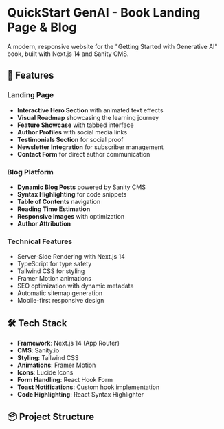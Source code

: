 # QuickStart GenAI - Book Landing Page & Blog

A modern, responsive website for the "Getting Started with Generative AI" book, built with Next.js 14 and Sanity CMS.

## 🚀 Features

### Landing Page
- **Interactive Hero Section** with animated text effects
- **Visual Roadmap** showcasing the learning journey
- **Feature Showcase** with tabbed interface
- **Author Profiles** with social media links
- **Testimonials Section** for social proof
- **Newsletter Integration** for subscriber management
- **Contact Form** for direct author communication

### Blog Platform
- **Dynamic Blog Posts** powered by Sanity CMS
- **Syntax Highlighting** for code snippets
- **Table of Contents** navigation
- **Reading Time Estimation**
- **Responsive Images** with optimization
- **Author Attribution**

### Technical Features
- Server-Side Rendering with Next.js 14
- TypeScript for type safety
- Tailwind CSS for styling
- Framer Motion animations
- SEO optimization with dynamic metadata
- Automatic sitemap generation
- Mobile-first responsive design

## 🛠 Tech Stack

- **Framework**: Next.js 14 (App Router)
- **CMS**: Sanity.io
- **Styling**: Tailwind CSS
- **Animations**: Framer Motion
- **Icons**: Lucide Icons
- **Form Handling**: React Hook Form
- **Toast Notifications**: Custom hook implementation
- **Code Highlighting**: React Syntax Highlighter

## 📦 Project Structure
